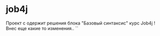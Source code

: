 # job4j
Проект с одержит решения блока "Базовый синтаксис" курс Job4j !   
Внес еще какие то изменения.. ``